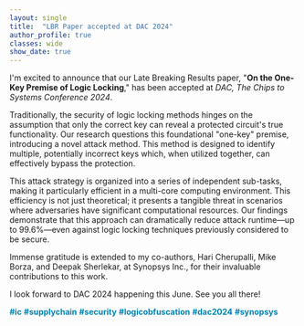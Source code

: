 ```yaml
---
layout: single
title:  "LBR Paper accepted at DAC 2024"
author_profile: true
classes: wide
show_date: true
---
```

<!-- <p class="page__meta"> <i class="fas fa-calendar-alt" aria-hidden="true"></i> {{ page.date | date: "%B %d, %Y" }}</p> -->
<p>
I'm excited to announce that our Late Breaking Results paper, "<b>On the One-Key Premise of Logic Locking</b>," has been accepted at <em>DAC, The Chips to Systems Conference 2024</em>.
</p>
<p>
Traditionally, the security of logic locking methods hinges on the assumption that only the correct key can reveal a protected circuit's true functionality. Our research questions this foundational "one-key" premise, introducing a novel attack method. This method is designed to identify multiple, potentially incorrect keys which, when utilized together, can effectively bypass the protection.
</p>
<p>
This attack strategy is organized into a series of independent sub-tasks, making it particularly efficient in a multi-core computing environment. This efficiency is not just theoretical; it presents a tangible threat in scenarios where adversaries have significant computational resources. Our findings demonstrate that this approach can dramatically reduce attack runtime—up to 99.6%—even against logic locking techniques previously considered to be secure.
</p>
<p>
  Immense gratitude is extended to my co-authors, Hari Cherupalli, Mike Borza, and Deepak Sherlekar, at Synopsys Inc., for their invaluable contributions to this work.
</p>
<p>
  I look forward to DAC 2024 happening this June. See you all there! 
</p>
<style>
  .hashtag {
    color: #0084b4;
    font-weight: bold;
  }
</style>
<p>
  <span class="hashtag">#ic</span>
  <span class="hashtag">#supplychain</span>
  <span class="hashtag">#security</span>
  <span class="hashtag">#logicobfuscation</span>
  <span class="hashtag">#dac2024</span>
  <span class="hashtag">#synopsys</span>
</p>